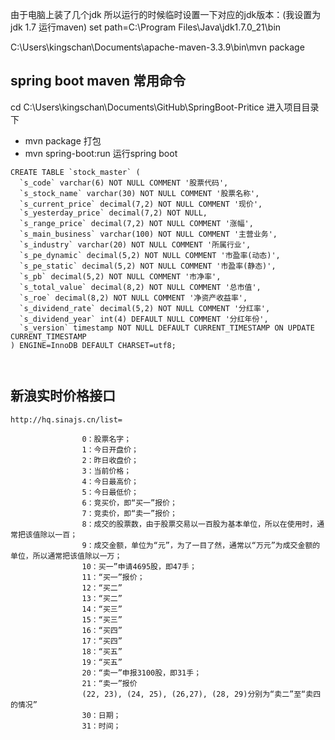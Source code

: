 

由于电脑上装了几个jdk 所以运行的时候临时设置一下对应的jdk版本：(我设置为jdk 1.7 运行maven)
set path=C:\Program Files\Java\jdk1.7.0_21\bin

C:\Users\kingschan\Documents\apache-maven-3.3.9\bin\mvn package

## spring boot maven 常用命令
cd C:\Users\kingschan\Documents\GitHub\SpringBoot-Pritice 进入项目目录下
- mvn package  打包
- mvn spring-boot:run  运行spring boot

```
CREATE TABLE `stock_master` (
  `s_code` varchar(6) NOT NULL COMMENT '股票代码',
  `s_stock_name` varchar(30) NOT NULL COMMENT '股票名称',
  `s_current_price` decimal(7,2) NOT NULL COMMENT '现价',
  `s_yesterday_price` decimal(7,2) NOT NULL,
  `s_range_price` decimal(7,2) NOT NULL COMMENT '涨幅',
  `s_main_business` varchar(100) NOT NULL COMMENT '主营业务',
  `s_industry` varchar(20) NOT NULL COMMENT '所属行业',
  `s_pe_dynamic` decimal(5,2) NOT NULL COMMENT '市盈率(动态)',
  `s_pe_static` decimal(5,2) NOT NULL COMMENT '市盈率(静态)',
  `s_pb` decimal(5,2) NOT NULL COMMENT '市净率',
  `s_total_value` decimal(8,2) NOT NULL COMMENT '总市值',
  `s_roe` decimal(8,2) NOT NULL COMMENT '净资产收益率',
  `s_dividend_rate` decimal(5,2) NOT NULL COMMENT '分红率',
  `s_dividend_year` int(4) DEFAULT NULL COMMENT '分红年份',
  `s_version` timestamp NOT NULL DEFAULT CURRENT_TIMESTAMP ON UPDATE CURRENT_TIMESTAMP
) ENGINE=InnoDB DEFAULT CHARSET=utf8;



```

## 新浪实时价格接口

```
http://hq.sinajs.cn/list=

				0：股票名字；
				1：今日开盘价；
				2：昨日收盘价；
				3：当前价格；
				4：今日最高价；
				5：今日最低价；
				6：竞买价，即“买一”报价；
				7：竞卖价，即“卖一”报价；
				8：成交的股票数，由于股票交易以一百股为基本单位，所以在使用时，通常把该值除以一百；
				9：成交金额，单位为“元”，为了一目了然，通常以“万元”为成交金额的单位，所以通常把该值除以一万；
				10：买一”申请4695股，即47手；
				11：“买一”报价；
				12：“买二”
				13：“买二”
				14：“买三”
				15：“买三”
				16：“买四”
				17：“买四”
				18：“买五”
				19：“买五”
				20：“卖一”申报3100股，即31手；
				21：“卖一”报价
				(22, 23), (24, 25), (26,27), (28, 29)分别为“卖二”至“卖四的情况”
				30：日期；
				31：时间；
```
